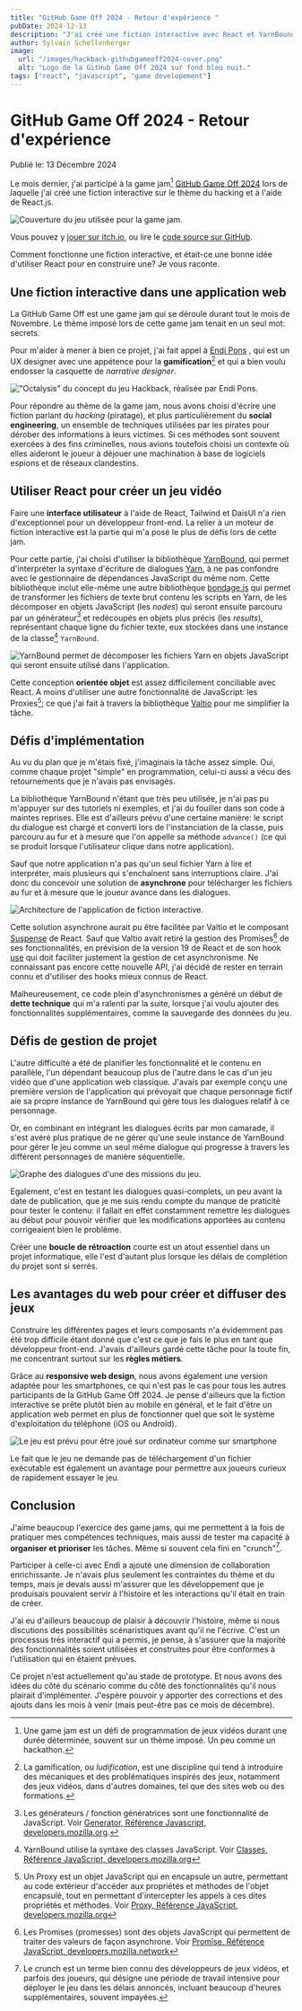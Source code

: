 ```yaml
---
title: "GitHub Game Off 2024 - Retour d'expérience "
pubDate: 2024-12-13
description: "J'ai créé une fiction interactive avec React et YarnBound pour la GitHub Game Off 2024."
author: Sylvain Schellenberger
image:
  url: "/images/hackback-githubgameoff2024-cover.png"
  alt: "Logo de la GitHub Game Off 2024 sur fond bleu nuit."
tags: ["react", "javascript", "game developement"]
---
```


# GitHub Game Off 2024 - Retour d'expérience

Publié le: 13 Décembre 2024

Le mois dernier, j'ai participé à la game jam[^1] [GitHub Game Off 2024](https://itch.io/jam/game-off-2024) lors de laquelle j'ai créé une fiction interactive sur le thème du hacking et à l'aide de React.js.

![Couverture du jeu utilisée pour la game jam.](/images/hackback-githubgameoff2024-cover.png)

Vous pouvez y [jouer sur itch.io](https://raaaahman.itch.io/hackback), ou lire le [code source sur GitHub](https://github.com/raaaahman/atthack).

Comment  fonctionne une fiction interactive, et était-ce une bonne idée d'utiliser React pour en construire une? Je vous raconte. 
## Une fiction interactive dans une application web

La GitHub Game Off est une game jam qui se déroule durant tout le mois de Novembre. Le thème imposé lors de cette game jam tenait en un seul mot: secrets.

Pour m'aider à mener à bien ce projet, j'ai fait appel à [Endi Pons](https://www.linkedin.com/search/results/all/?fetchDeterministicClustersOnly=true&heroEntityKey=urn%3Ali%3Afsd_profile%3AACoAAA2YPEYBSDK6x0_Xx_dhbXK4cM9DddH5EAk&keywords=endi%20pons&origin=RICH_QUERY_SUGGESTION&position=0&searchId=845b3fd9-e6ac-45f4-8249-4babd9e9670d&sid=IyG&spellCorrectionEnabled=false) , qui est un UX designer avec une appétence pour la **gamification**[^3] et qui a bien voulu endosser la casquette de _narrative designer_.

!["Octalysis" du concept du jeu Hackback, réalisée par Endi Pons.](/images/hackback-octalysis.png)

Pour répondre au thème de la game jam, nous avons choisi d'écrire une fiction parlant du *hacking* (piratage), et plus particulièrement du **social engineering**, un ensemble de techniques utilisées par les pirates pour dérober des informations à leurs victimes. Si ces méthodes sont souvent exercées à des fins criminelles, nous avions toutefois choisi un contexte où elles aideront le joueur à déjouer une machination à base de logiciels espions et de réseaux clandestins.

## Utiliser React pour créer un jeu vidéo

Faire une **interface utilisateur** à l'aide de React, Tailwind et DaisUI n'a rien d'exceptionnel pour un développeur front-end. La relier à un moteur de fiction interactive est la partie qui m'a posé le plus de défis lors de cette jam.

Pour cette partie, j'ai choisi d'utiliser la bibliothèque [YarnBound](https://github.com/mnbroatch/yarn-bound/), qui permet d'interpréter la syntaxe d'écriture de dialogues [Yarn](https://www.yarnspinner.dev/), à ne pas confondre avec le gestionnaire de dépendances JavaScript du même nom. Cette bibliothèque inclut elle-même une autre bibliothèque [bondage.js](https://github.com/mnbroatch/bondage.js) qui permet de transformer les fichiers de texte brut contenu les scripts en Yarn, de les décomposer en objets JavaScript (les _nodes_) qui seront ensuite parcouru par un générateur[^4] et redécoupés en objets plus précis (les _results_), représentant chaque ligne du fichier texte, eux stockées dans une instance de la classe[^5] `YarnBound`.

![YarnBound permet de décomposer les fichiers Yarn en objets JavaScript qui seront ensuite utilisé dans l'application.](/images/yarn-to-app.png)

Cette conception **orientée objet** est assez difficilement conciliable avec React. A moins d'utiliser une autre fonctionnalité de JavaScript: les Proxies[^6]; ce que j'ai fait à travers la bibliothèque [Valtio](https://valtio.dev/) pour me simplifier la tâche.
## Défis d'implémentation

Au vu du plan que je m'étais fixé, j'imaginais la tâche assez simple. Oui, comme chaque projet "simple" en programmation, celui-ci aussi a vécu des retournements que je n'avais pas envisagés.

La bibliothèque YarnBound n'étant que très peu utilisée, je n'ai pas pu m'appuyer sur des tutoriels ni exemples, et j'ai du fouiller dans son code à maintes reprises. Elle est d'ailleurs prévu d'une certaine manière: le script du dialogue est chargé et converti lors de l'instanciation de la classe, puis parcouru au fur et à mesure que l'on appelle sa méthode `advance()` (ce qui se produit lorsque l'utilisateur clique dans notre application).

Sauf que notre application n'a pas qu'un seul fichier Yarn à lire et interpréter, mais plusieurs qui s'enchaînent sans interruptions claire. J'ai donc du concevoir une solution de **asynchrone** pour télécharger les fichiers au fur et à mesure que le joueur avance dans les dialogues.

![Architecture de l'application de fiction interactive.](/images/interactive-fiction-architecture.png)

Cette solution asynchrone aurait pu être facilitée par Valtio et le composant [Suspense](https://fr.react.dev/reference/react/Suspense) de React. Sauf que Valtio avait retiré la gestion des Promises[^8] de ses fonctionnalités, en prévision de la version 19 de React et de son hook [use](https://react.dev/reference/react/use) qui doit faciliter justement la gestion de cet asynchronisme. Ne connaissant pas encore cette nouvelle API, j'ai décidé de rester en terrain connu et d'utiliser des hooks mieux connus de React.

Malheureusement, ce code plein d'asynchronismes a généré un début de **dette technique** qui m'a ralenti par la suite, lorsque j'ai voulu ajouter des fonctionnalités supplémentaires, comme la sauvegarde des données du jeu.

## Défis de gestion de projet

L'autre difficulté a été de planifier les fonctionnalité et le contenu en parallèle, l'un dépendant beaucoup plus de l'autre dans le cas d'un jeu vidéo que d'une application web classique. J'avais par exemple conçu une première version de l'application qui prévoyait que chaque personnage fictif aie sa propre instance de YarnBound qui gère tous les dialogues relatif à ce personnage.

Or, en combinant en intégrant les dialogues écrits par mon camarade, il s'est avéré plus pratique de ne gérer qu'une seule instance de YarnBound pour gérer le jeu comme un seul même dialogue qui progresse à travers les différent personnages de manière séquentielle.

![Graphe des dialogues d'une des missions du jeu.](/images/hackback-mission3-nodegraph.png)

Egalement, c'est en testant les dialogues quasi-complets, un peu avant la date de publication, que je me suis rendu compte du manque de praticité pour tester le contenu: il fallait en effet constamment remettre les dialogues au début pour pouvoir vérifier que les modifications apportées au contenu corrigeaient bien le problème.

Créer une **boucle de rétroaction** courte est un atout essentiel dans un projet informatique, elle l'est d'autant plus lorsque les délais de complétion du projet sont si serrés. 
## Les avantages du web pour créer et diffuser des jeux

Construire les différentes pages et leurs composants n'a évidemment pas été trop difficile étant donné que c'est ce que je fais le plus en tant que développeur front-end. J'avais d'ailleurs gardé cette tâche pour la toute fin, me concentrant surtout sur les **règles métiers**. 

Grâce au **responsive web design**, nous avons également une version adaptée pour les smartphones, ce qui n'est pas le cas pour tous les autres participants de la GitHub Game Off 2024. Je pense d'ailleurs que la fiction interactive se prête plutôt bien au mobile en général, et le fait d'être un application web permet en plus de fonctionner quel que soit le système d'exploitation du téléphone (iOS ou Android).

![Le jeu est prévu pour être joué sur ordinateur comme sur smartphone](/images/hackback-responsive(2).png)

Le fait que le jeu ne demande pas de téléchargement d'un fichier exécutable est également un avantage pour permettre aux joueurs curieux de rapidement essayer le jeu.
## Conclusion

J'aime beaucoup l'exercice des game jams, qui me permettent à la fois de pratiquer mes compétences techniques, mais aussi de tester ma capacité à **organiser et prioriser** les tâches. Même si souvent cela fini en "crunch"[^2].

Participer à celle-ci avec Endi a ajouté une dimension de collaboration enrichissante. Je n'avais plus seulement les contraintes du thème et du temps, mais je devais aussi m'assurer que les développement que je produisais pouvaient servir à l'histoire et les interactions qu'il était en train de créer.

J'ai eu d'ailleurs beaucoup de plaisir à découvrir l'histoire, même si nous discutions des possibilités scénaristiques avant qu'il ne l'écrive. C'est un processus très interactif qui a permis, je pense, à s'assurer que la majorité des fonctionnalités soient utilisées et construites pour être conformes à l'utilisation qui en étaient prévues.

Ce projet n'est actuellement qu'au stade de prototype. Et nous avons des idées du côté du scénario comme du côté des fonctionnalités qu'il nous plairait d'implémenter. J'espère pouvoir y apporter des corrections et des ajouts dans les mois à venir (mais peut-être pas ce mois de décembre).

[^1]: Une game jam est un défi de programmation de jeux vidéos durant une durée déterminée, souvent sur un thème imposé. Un peu comme un hackathon.
[^2]: Le crunch est un terme bien connu des développeurs de jeux vidéos, et parfois des joueurs, qui désigne une période de travail intensive pour déployer le jeu dans les délais annoncés, incluant beaucoup d'heures supplémentaires, souvent impayées.
[^3]: La gamification, ou _ludification_, est une discipline qui tend à introduire des mécaniques et des problématiques inspirés des jeux, notamment des jeux vidéos, dans d'autres domaines, tel que des sites web ou des formations.
[^4]: Les générateurs / fonction génératrices sont une fonctionnalité de JavaScript. Voir [Generator, Référence Javascript, developers.mozilla.org](https://developer.mozilla.org/fr/docs/Web/JavaScript/Reference/Global_Objects/Generator).
[^5]: YarnBound utilise la syntaxe des classes JavaScript. Voir [Classes, Référence JavaScript, developers.mozilla.org](https://developer.mozilla.org/fr/docs/Web/JavaScript/Reference/Classes)
[^6]: Un Proxy est un objet JavaScript qui en encapsule un autre, permettant au code extérieur d'accéder aux propriétés et méthodes de l'objet encapsulé, tout en permettant d'intercepter les appels à ces dites propriétés et méthodes. Voir [Proxy, Référence JavaScript, developers.mozilla.org](https://developer.mozilla.org/fr/docs/Web/JavaScript/Reference/Global_Objects/Proxy)
[^7]: Les sous-modules sont une fonctionnalité de Git qui permet d'inclure certains dépôts comme dépendances d'autres dépôts. Voir [7.11 Utilitaires Git - Sous-Modules, Documentation, git-scm.com](https://git-scm.com/book/fr/v2/Utilitaires-Git-Sous-modules)
[^8]: Les Promises (promesses) sont des objets JavaScript qui permettent de traiter des valeurs de façon asynchrone. Voir [Promise, Référence JavaScript, developers.mozilla.network](https://developer.mozilla.org/fr/docs/Web/JavaScript/Reference/Global_Objects/Promise)
